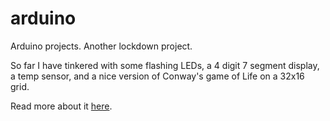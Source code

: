 # arduino

Arduino projects. Another lockdown project.

So far I have tinkered with some flashing LEDs, a 4 digit 7 segment display, a temp sensor, and a nice version of Conway's game of Life on a 32x16 grid.

Read more about it [here](https://simongarton.com/docs/projects/post-2020-11-27-arduino/).
